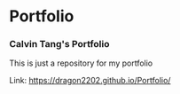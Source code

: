 # Portfolio

### Calvin Tang's Portfolio

This is just a repository for my portfolio

Link: https://dragon2202.github.io/Portfolio/
